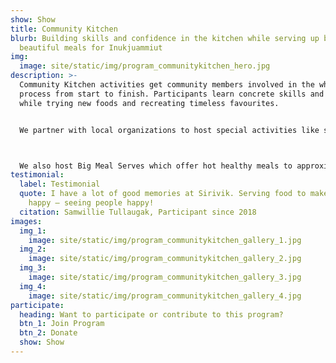 ```yaml
---
show: Show
title: Community Kitchen
blurb: Building skills and confidence in the kitchen while serving up big
  beautiful meals for Inukjuammiut
img:
  image: site/static/img/program_communitykitchen_hero.jpg
description: >-
  Community Kitchen activities get community members involved in the whole meal
  process from start to finish. Participants learn concrete skills and recipes
  while trying new foods and recreating timeless favourites.


  We partner with local organizations to host special activities like school group cooking classes or evening cooking lessons for new mothers. At the end of our cooking, we dig in! Sharing the fruits of our labour with fellow community members and bringing hearty meals home to our loved ones.



  We also host Big Meal Serves which offer hot healthy meals to approximately 250 individuals. Our big serves are for all community members and are announced on our facebook page and on local radio. If you’d like to help behind the scenes on our next serve let us know!
testimonial:
  label: Testimonial
  quote: I have a lot of good memories at Sirivik. Serving food to make people
    happy – seeing people happy!
  citation: Samwillie Tullaugak, Participant since 2018
images:
  img_1:
    image: site/static/img/program_communitykitchen_gallery_1.jpg
  img_2:
    image: site/static/img/program_communitykitchen_gallery_2.jpg
  img_3:
    image: site/static/img/program_communitykitchen_gallery_3.jpg
  img_4:
    image: site/static/img/program_communitykitchen_gallery_4.jpg
participate:
  heading: Want to participate or contribute to this program?
  btn_1: Join Program
  btn_2: Donate
  show: Show
---
```

